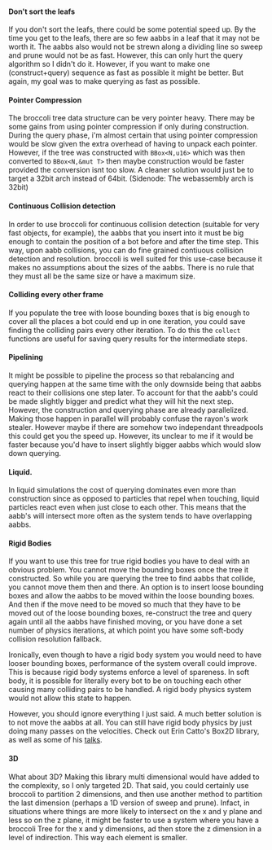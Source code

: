 

#### Don't sort the leafs

If you don't sort the leafs, there could be some potential speed up. By the time you get to the leafs, there are so few aabbs in a leaf that it may not be worth it. The aabbs also would not be strewn along a dividing line so sweep and prune would not be as fast.  However, this can only hurt the query algorithm so I didn't do it. However, if you want to make one (construct+query) sequence as fast as possible it might be better. But again, my goal was to make querying as fast as possible.

#### Pointer Compression

The broccoli tree data structure can be very pointer heavy. There may be some gains from using pointer compression if only during construction. During the query phase, i'm almost certain that using pointer compression would be slow given the extra overhead of having to unpack each pointer. However, if the tree was constructed with `BBox<N,u16>` which was then converted to `BBox<N,&mut T>` then maybe construction would be faster provided the conversion isnt too slow.
A cleaner solution would just be to target a 32bit arch instead of 64bit. (Sidenode: The webassembly arch is 
32bit)

#### Continuous Collision detection

In order to use broccoli for continuous collision detection (suitable for very fast objects, for example), the aabbs that you insert into it must be big enough to contain the position of a bot before and after the time step. This way, upon aabb collisions, you can do fine grained contiuous collision detection and resolution. broccoli is well suited for this use-case because it makes no assumptions about the sizes of the aabbs. There is no rule that they must all be the same size or have a maximum size.

#### Colliding every other frame

If you populate the tree with loose bounding boxes that is big enough to cover all the places
a bot could end up in one iteration, you could save finding the colliding pairs every other iteration. To do this the `collect` functions are useful for saving query results for the intermediate steps.

#### Pipelining

It might be possible to pipeline the process so that rebalancing and querying happen at the same time with the only downside being that aabbs react to their collisions one step later. To account for that the aabb's could be made slightly bigger and predict what they will hit the next step. 
However, the construction and querying phase are already parallelized. Making those happen in parallel will probably confuse the rayon's work stealer. However maybe if there are somehow two independant threadpools this could get you the speed up. However, its unclear to me if it would be faster because you'd have to insert slightly bigger aabbs which would slow down querying. 

#### Liquid.

In liquid simulations the cost of querying dominates even more than construction since as opposed to particles that repel when touching, liquid particles react even when just close to each other. This means that the aabb's will intersect more often as the system tends to have overlapping aabbs.

#### Rigid Bodies

If you want to use this tree for true rigid bodies you have to deal with an obvious problem. You cannot move the bounding boxes once the tree it constructed. So while you are querying the tree to find aabbs that collide, you cannot move them then and there. An option is to insert loose bounding boxes and allow the aabbs to be moved within the loose bounding boxes. And then if the move need to be moved so much that they have to be moved out of the loose bounding boxes, re-construct the tree and query again until all the aabbs have finished moving, or you have done a set number of physics iterations, at which point you have some soft-body collision resolution fallback.

Ironically, even though to have a rigid body system you would need to have looser bounding boxes, performance of the system overall could improve. This is because rigid body systems enforce a level of spareness. In soft body, it is possible for literally every bot to be on touching each other causing many colliding pairs to be handled. A rigid body physics system would not allow this state to happen.

However, you should ignore everything I just said. A much better solution is to not move the aabbs at all. You can still have rigid body physics by just doing many passes on the velocities. Check out Erin Catto's Box2D library, as well as some of his [talks](https://www.youtube.com/watch?v=SHinxAhv1ZE&t=2042s).

#### 3D

What about 3D? Making this library multi dimensional would have added to the complexity, so I only targeted 2D. That said, you could certainly use broccoli to partition 2 dimensions, and then use another method to partition the last dimension (perhaps a 1D version of sweep and prune). Infact, in situations where things are more likely to intersect on the x and y plane and less so on the z plane, it might be faster to use a system where you have a broccoli Tree for the x and y dimensions, ad then store the z dimension in a level of indirection. This way each element is smaller.